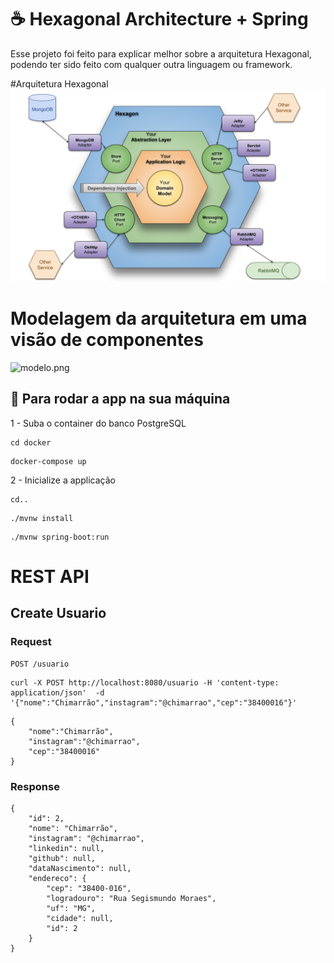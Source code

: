 # ☕ Hexagonal Architecture + Spring

Esse projeto foi feito para explicar melhor sobre a arquitetura Hexagonal, podendo ter sido feito com qualquer outra linguagem ou framework.

#Arquitetura Hexagonal
![img.png](img.png)

# Modelagem da arquitetura em uma visão de componentes

![modelo.png](modelo.png)


## 🚀 Para rodar a app na sua máquina

1 - Suba o container do banco PostgreSQL
```shell script
cd docker
```
```shell script
docker-compose up
```
2 - Inicialize a applicação
```shell script
cd..
```
```shell script
./mvnw install
```
```shell script
./mvnw spring-boot:run
```


# REST API
## Create Usuario
### Request
```
POST /usuario
```
```
curl -X POST http://localhost:8080/usuario -H 'content-type: application/json'  -d '{"nome":"Chimarrão","instagram":"@chimarrao","cep":"38400016"}'
```

```
{
	"nome":"Chimarrão",
	"instagram":"@chimarrao",
	"cep":"38400016"
}
```

### Response
```
{
    "id": 2,
    "nome": "Chimarrão",
    "instagram": "@chimarrao",
    "linkedin": null,
    "github": null,
    "dataNascimento": null,
    "endereco": {
        "cep": "38400-016",
        "logradouro": "Rua Segismundo Moraes",
        "uf": "MG",
        "cidade": null,
        "id": 2
    }
}
```